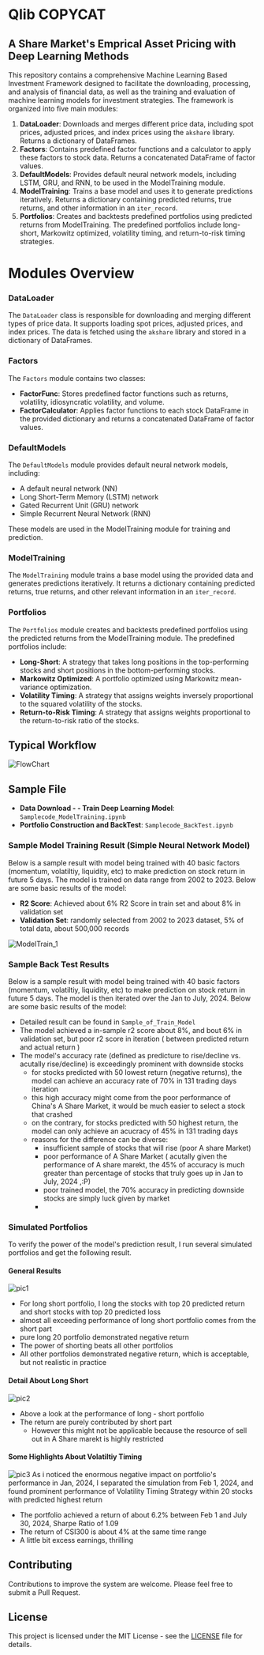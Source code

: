 # Qlib COPYCAT
## A Share Market's Emprical Asset Pricing with Deep Learning Methods

This repository contains a comprehensive Machine Learning Based Investment Framework designed to facilitate the downloading, processing, and analysis of financial data, as well as the training and evaluation of machine learning models for investment strategies. The framework is organized into five main modules:

1. **DataLoader**: Downloads and merges different price data, including spot prices, adjusted prices, and index prices using the `akshare` library. Returns a dictionary of DataFrames.
2. **Factors**: Contains predefined factor functions and a calculator to apply these factors to stock data. Returns a concatenated DataFrame of factor values.
3. **DefaultModels**: Provides default neural network models, including LSTM, GRU, and RNN, to be used in the ModelTraining module.
4. **ModelTraining**: Trains a base model and uses it to generate predictions iteratively. Returns a dictionary containing predicted returns, true returns, and other information in an `iter_record`.
5. **Portfolios**: Creates and backtests predefined portfolios using predicted returns from ModelTraining. The predefined portfolios include long-short, Markowitz optimized, volatility timing, and return-to-risk timing strategies.

# Modules Overview

### DataLoader

The `DataLoader` class is responsible for downloading and merging different types of price data. It supports loading spot prices, adjusted prices, and index prices. The data is fetched using the `akshare` library and stored in a dictionary of DataFrames.

### Factors

The `Factors` module contains two classes:

- **FactorFunc**: Stores predefined factor functions such as returns, volatility, idiosyncratic volatility, and volume.
- **FactorCalculator**: Applies factor functions to each stock DataFrame in the provided dictionary and returns a concatenated DataFrame of factor values.

### DefaultModels

The `DefaultModels` module provides default neural network models, including:

- A default neural network (NN)
- Long Short-Term Memory (LSTM) network
- Gated Recurrent Unit (GRU) network
- Simple Recurrent Neural Network (RNN)

These models are used in the ModelTraining module for training and prediction.

### ModelTraining

The `ModelTraining` module trains a base model using the provided data and generates predictions iteratively. It returns a dictionary containing predicted returns, true returns, and other relevant information in an `iter_record`.

### Portfolios

The `Portfolios` module creates and backtests predefined portfolios using the predicted returns from the ModelTraining module. The predefined portfolios include:

- **Long-Short**: A strategy that takes long positions in the top-performing stocks and short positions in the bottom-performing stocks.
- **Markowitz Optimized**: A portfolio optimized using Markowitz mean-variance optimization.
- **Volatility Timing**: A strategy that assigns weights inversely proportional to the squared volatility of the stocks.
- **Return-to-Risk Timing**: A strategy that assigns weights proportional to the return-to-risk ratio of the stocks.

## Typical Workflow
![FlowChart](https://github.com/user-attachments/assets/53fb9fa1-e934-4dd6-9a6d-c2782733de53)



## Sample File
- **Data Download - -  Train Deep Learning Model**: `Samplecode_ModelTraining.ipynb`
- **Portfolio Construction and BackTest**: `Samplecode_BackTest.ipynb`

### Sample Model Training Result (Simple Neural Network Model)
Below is a sample result with model being trained with 40 basic factors (momentum, volatiltiy, liquidity, etc) to make prediction on stock return in future 5 days. The model is trained on data range from 2002 to 2023. Below are some basic results of the model:
- **R2 Score**: Achieved about 6% R2 Score in train set and about 8% in validation set
- **Validation Set**: randomly selected from 2002 to 2023 dataset, 5% of total data, about 500,000 records

![ModelTrain_1](https://github.com/user-attachments/assets/34d6ed88-1e52-473b-b0e9-709c47932bf1)

### Sample Back Test Results
Below is a sample result with model being trained with 40 basic factors (momentum, volatiltiy, liquidity, etc) to make prediction on stock return in future 5 days. The model is then iterated over the Jan to July, 2024. Below are some basic results of the model:
- Detailed result can be found in `Sample_of_Train_Model`
- The model achieved a in-sample r2 score about 8%, and bout 6% in validation set, but poor r2 score in iteration ( between predicted return and actual return )
- The model's accuracy rate (defined as predicture to rise/decline vs. acutally rise/decline) is exceedingly prominent with downside stocks
  - for stocks predicted with 50 lowest return (negative returns), the model can achieve an accuracy rate of 70% in 131 trading days iteration
  - this high accuracy might come from the poor performance of China's A Share Market, it would be much easier to select a stock that crashed
  - on the contrary, for stocks predicted with 50 highest return, the model can only achieve an acucracy of 45% in 131 trading days
  - reasons for the difference can be diverse:
    - insufficient sample of stocks that will rise (poor A share Market)
    - poor performance of A Share Market ( acutally given the performance of A share marekt, the 45% of accuracy is much greater than percentage of stocks that truly goes up in Jan to July, 2024 ,:P)
    - poor trained model, the 70% accuracy in predicting downside stocks are simply luck given by market
    - 
### Simulated Portfolios
To verify the power of the model's prediction result, I run several simulated portfolios and get the following result.
#### General Results
![pic1](https://github.com/user-attachments/assets/ddc0817e-c386-4426-8c88-15a2655d1297)
- For long short portfolio, I long the stocks with top 20 predicted return and short stocks with top 20 predicted loss
 - almost all exceeding performance of long short portfolio comes from the short part
 - pure long 20 portfolio demonstrated negative return
- The power of shorting beats all other portfolios
- All other portfolios demonstrated negative return, which is acceptable, but not realistic in practice
#### Detail About Long Short
![pic2](https://github.com/user-attachments/assets/ae73f38b-b4fd-40f6-a39c-1293c411f2c8)
- Above a look at the performance of long - short portfolio
- The return are purely contributed by short part
  - However this might not be applicable because the resource of sell out in A Share marekt is highly restricted
#### Some Highlights About Volatiltiy Timing
![pic3](https://github.com/user-attachments/assets/7e8b77c2-dc16-4f25-b40f-3e1ee66d4750)
As i noticed the enormous negative impact on portfolio's performance in Jan, 2024, I separated the simulation from Feb 1, 2024, and found prominent performance of Volatility Timing Strategy within 20 stocks with predicted highest return
- The portfolio achieved a return of about 6.2% between Feb 1 and July 30, 2024, Sharpe Ratio of 1.09
- The return of CSI300 is about 4% at the same time range
- A little bit excess earnings, thrilling




## Contributing
Contributions to improve the system are welcome. Please feel free to submit a Pull Request.

## License
This project is licensed under the MIT License - see the [LICENSE](LICENSE) file for details.
